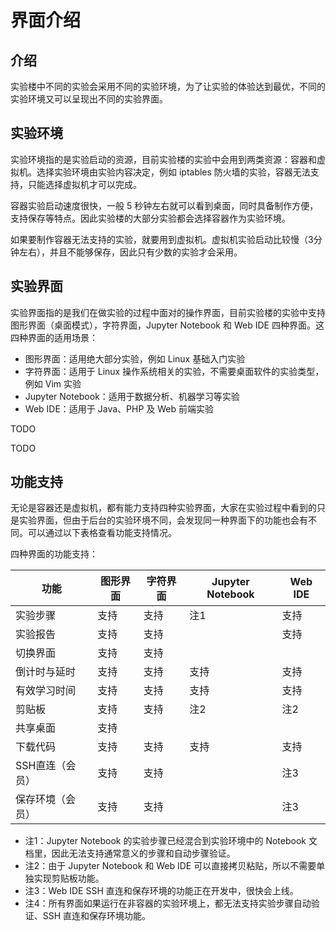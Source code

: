 # 界面介绍

## 介绍

实验楼中不同的实验会采用不同的实验环境，为了让实验的体验达到最优，不同的实验环境又可以呈现出不同的实验界面。

## 实验环境

实验环境指的是实验启动的资源，目前实验楼的实验中会用到两类资源：容器和虚拟机。选择实验环境由实验内容决定，例如 iptables 防火墙的实验，容器无法支持，只能选择虚拟机才可以完成。

容器实验启动速度很快，一般 5 秒钟左右就可以看到桌面，同时具备制作方便，支持保存等特点。因此实验楼的大部分实验都会选择容器作为实验环境。

如果要制作容器无法支持的实验，就要用到虚拟机。虚拟机实验启动比较慢（3分钟左右），并且不能够保存，因此只有少数的实验才会采用。

## 实验界面

实验界面指的是我们在做实验的过程中面对的操作界面，目前实验楼的实验中支持图形界面（桌面模式），字符界面，Jupyter Notebook 和 Web IDE 四种界面。这四种界面的适用场景：

* 图形界面：适用绝大部分实验，例如 Linux 基础入门实验
* 字符界面：适用于 Linux 操作系统相关的实验，不需要桌面软件的实验类型，例如 Vim 实验
* Jupyter Notebook：适用于数据分析、机器学习等实验
* Web IDE：适用于 Java、PHP 及 Web 前端实验

TODO

TODO

## 功能支持

无论是容器还是虚拟机，都有能力支持四种实验界面，大家在实验过程中看到的只是实验界面，但由于后台的实验环境不同，会发现同一种界面下的功能也会有不同。可以通过以下表格查看功能支持情况。

四种界面的功能支持：

|功能|图形界面|字符界面|Jupyter Notebook|Web IDE|
|---|---|---|---|---|
|实验步骤|支持|支持|注1|支持|
|实验报告|支持|支持||支持|
|切换界面|支持|支持|||
|倒计时与延时|支持|支持|支持|支持|
|有效学习时间|支持|支持|支持|支持|
|剪贴板|支持|支持|注2|注2|
|共享桌面|支持||||
|下载代码|支持|支持|支持|支持|
|SSH直连（会员）|支持|支持||注3|
|保存环境（会员）|支持|支持||注3|

* 注1：Jupyter Notebook 的实验步骤已经混合到实验环境中的 Notebook 文档里，因此无法支持通常意义的步骤和自动步骤验证。
* 注2：由于 Jupyter Notebook 和 Web IDE 可以直接拷贝粘贴，所以不需要单独实现剪贴板功能。
* 注3：Web IDE SSH 直连和保存环境的功能正在开发中，很快会上线。
* 注4：所有界面如果运行在非容器的实验环境上，都无法支持实验步骤自动验证、SSH 直连和保存环境功能。

